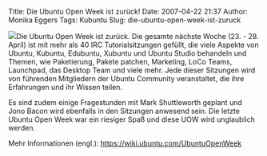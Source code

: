 Title: Die Ubuntu Open Week ist zurück!
Date: 2007-04-22 21:37
Author: Monika Eggers
Tags: Kubuntu
Slug: die-ubuntu-open-week-ist-zuruck

![](http://www.kubuntu-de.org/files/ubuntu-openweek-small.png)Die Ubuntu
Open Week ist zurück. Die gesamte nächste Woche (23. - 28. April) ist
mit mehr als 40 IRC Tutorialsitzungen gefüllt, die viele Aspekte von
Ubuntu, Kubuntu, Edubuntu, Xubuntu und Ubuntu Studio behandeln und
Themen, wie Paketierung, Pakete patchen, Marketing, LoCo Teams,
Launchpad, das Desktop Team und viele mehr. Jede dieser Sitzungen wird
von führenden Mitgliedern der Ubuntu Community veranstaltet, die ihre
Erfahrungen und ihr Wissen teilen.


Es sind zudem einige Fragestunden mit Mark Shuttleworth geplant und Jono
Bacon wird ebenfalls in den Sitzungen anwesend sein. Die letzte Ubuntu
Open Week war ein riesiger Spaß und diese UOW wird unglaublich werden.


Mehr Informationen (engl.): <https://wiki.ubuntu.com/UbuntuOpenWeek>


<!--break--><!--break-->
